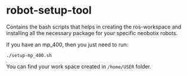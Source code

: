 # robot-setup-tool
Contains the bash scripts that helps in creating the ros-workspace and installing all the necessary package for your specific neobotix robots.

If you have an mp_400, then you just need to run:

``./setup-mp_400.sh``

You can find your work space created in ``/home/USER`` folder.
